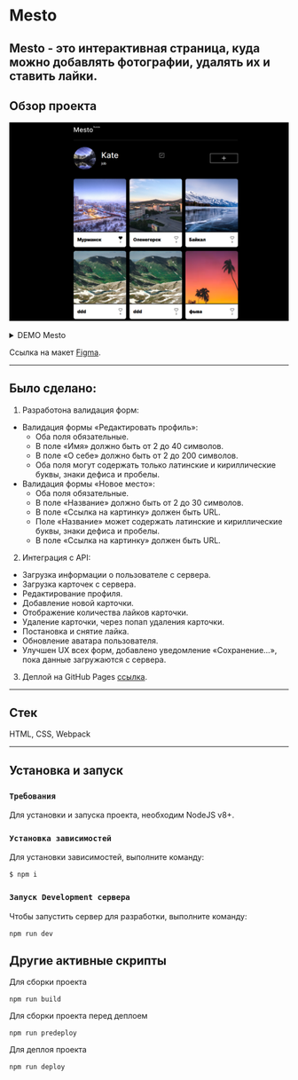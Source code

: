 # Mesto
 **Mesto**  - это интерактивная страница, куда можно добавлять фотографии, удалять их и ставить лайки. <br>
---
## Обзор проекта
![Preview image](assets/mesto.png)
<details><summary>DEMO Mesto</summary>

![Preview image](assets/mesto.gif)  
</details>

 Ссылка на макет [Figma](https://www.figma.com/design/kRVLKwYG3d1HGLvh7JFWRT/JavaScript.-Sprint-6?node-id=0-1&t=zztrAQxg3velV0hm-0).

---
## Было сделано:
1. Разработона валидация форм:
  - Валидация формы «Редактировать профиль»:
    - Оба поля обязательные.
    - В поле «Имя» должно быть от 2 до 40 символов.
    - В поле «О себе» должно быть от 2 до 200 символов.
    - Оба поля могут содержать только латинские и кириллические буквы, знаки дефиса и пробелы.
  - Валидация формы «Новое место»:
    - Оба поля обязательные.
    - В поле «Название» должно быть от 2 до 30 символов.
    - В поле «Ссылка на картинку» должен быть URL.
    - Поле «Название» может содержать латинские и кириллические буквы, знаки дефиса и пробелы.
    - В поле «Ссылка на картинку» должен быть URL. 
2. Интеграция c API:
  - Загрузка информации о пользователе с сервера.
  - Загрузка карточек с сервера.
  - Редактирование профиля.
  - Добавление новой карточки.
  - Отображение количества лайков карточки.
  - Удаление карточки, через попап удаления карточки.
  - Постановка и снятие лайка.
  - Обновление аватара пользователя.
  - Улучшен UX всех форм, добавлено уведомление «Сохранение...», пока данные загружаются с сервера.
3. Деплой на GitHub Pages [ссылка](https://oioeniks.github.io/mesto-project-ff/).
---
## Стек
HTML, CSS, Webpack

---
## Установка и запуск
### `Требования`
Для установки и запуска проекта, необходим NodeJS v8+.
### `Установка зависимостей`
Для установки зависимостей, выполните команду:
```
$ npm i
```
### `Запуск Development сервера`
Чтобы запустить сервер для разработки, выполните команду:
```
npm run dev
```
## Другие активные скрипты

Для сборки проекта
```
npm run build
```
Для сборки проекта перед деплоем 
```
npm run predeploy
```
Для деплоя проекта
``` 
npm run deploy
```
